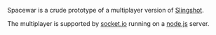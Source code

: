 Spacewar is a crude prototype of a multiplayer version of [Slingshot](http://slingshot.wikispot.org/ "Slingshot website").

The multiplayer is supported by [socket.io](http://socket.io "socket.io website") running on a [node.js](http://nodejs.org "node.js website") server.
